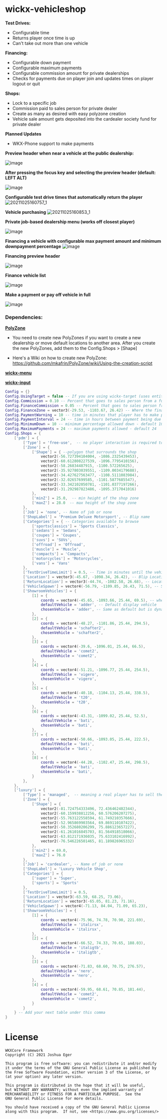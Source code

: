 # wickx-vehicleshop

**Test Drives:**
* Configurable time
* Returns player once time is up
* Can't take out more than one vehicle

**Financing:**
* Configurable down payment
* Configurable maximum payments
* Configurable commission amount for private dealerships
* Checks for payments due on player join and updates times on player logout or quit

**Shops:**
* Lock to a specific job
* Commission paid to sales person for private dealer
* Create as many as desired with easy polyzone creation
* Vehicle sale amount gets deposited into the cardealer society fund for private dealer

**Planned Updates**
* WKX-Phone support to make payments

**Preview header when near a vehicle at the public dealership:**

![image](https://user-images.githubusercontent.com/57848836/138773379-836be2a6-a800-47a4-8037-84d9052a964c.png)

**After pressing the focus key and selecting the preview header (default: LEFT ALT)**

![image](https://user-images.githubusercontent.com/57848836/138770886-15e056db-3e57-43ea-b855-3ef4fd107acf.png)

**Configurable test drive times that automatically return the player**
![20211025160757_1](https://user-images.githubusercontent.com/57848836/138771162-00ee2607-0b56-418b-848c-5d8a009f4acd.jpg)

**Vehicle purchasing**
![20211025160853_1](https://user-images.githubusercontent.com/57848836/138772385-ce16c0e6-baea-4b54-8eff-dbf44c54f568.jpg)

**Private job-based dealership menu (works off closest player)**

![image](https://user-images.githubusercontent.com/57848836/138772120-9513fa09-a22f-4a5f-8afe-6dc7756999f4.png)

**Financing a vehicle with configurable max payment amount and minimum downpayment percentage**
![image](https://user-images.githubusercontent.com/57848836/138771328-0b88078c-9f3d-4754-a4c7-bd5b68dd5129.png)

**Financing preview header**

![image](https://user-images.githubusercontent.com/57848836/138773600-d6f510f8-a476-436d-8211-21e8c920eb6b.png)

**Finance vehicle list**

![image](https://user-images.githubusercontent.com/57848836/138771582-727e7fd4-4837-4320-b79a-479a6268b7ac.png)

**Make a payment or pay off vehicle in full**

![image](https://user-images.githubusercontent.com/57848836/138771627-faed7fcb-73c8-4b77-a33f-fffbb738ab03.png)

### Dependencies:

**[PolyZone](https://github.com/wickxcore-framework/PolyZone)**

* You need to create new PolyZones if you want to create a new dealership or move default locations to another area. After you create the new PolyZones, add them to the Config.Shops > [Shape]

* Here's a Wiki on how to create new PolyZone:
https://github.com/mkafrin/PolyZone/wiki/Using-the-creation-script

**[wickx-menu](https://github.com/wickxcore-framework/wickx-menu)**

**[wickx-input](https://github.com/wickxcore-framework/wickx-input)**

```lua
Config = {}
Config.UsingTarget = false -- If you are using wickx-target (uses entity zones to target vehicles)
Config.Commission = 0.10 -- Percent that goes to sales person from a full car sale - default 10%
Config.FinanceCommission = 0.05 -- Percent that goes to sales person from a finance sale - default 5%
Config.FinanceZone = vector3(-29.53, -1103.67, 26.42) -- Where the finance menu is located
Config.PaymentWarning = 10 -- time in minutes that player has to make payment before repo - default 10
Config.PaymentInterval = 24 -- time in hours between payment being due - default 24
Config.MinimumDown = 10 -- minimum percentage allowed down - default 10
Config.MaximumPayments = 24 -- maximum payments allowed - default 24
Config.Shops = {
    ['pdm'] = {
        ['Type'] = 'free-use',  -- no player interaction is required to purchase a car
        ['Zone'] = {
            ['Shape'] = { --polygon that surrounds the shop
                vector2(-56.727394104004, -1086.2325439453),
                vector2(-60.612808227539, -1096.7795410156),
                vector2(-58.26834487915, -1100.572265625),
                vector2(-35.927803039551, -1109.0034179688),
                vector2(-34.427627563477, -1108.5111083984),
                vector2(-32.02657699585, -1101.5877685547),
                vector2(-33.342102050781, -1101.0377197266),
                vector2(-31.292987823486, -1095.3717041016)
            },
            ['minZ'] = 25.0,  -- min height of the shop zone
            ['maxZ'] = 28.0  -- max height of the shop zone
        },
        ['Job'] = 'none', -- Name of job or none
        ['ShopLabel'] = 'Premium Deluxe Motorsport', -- Blip name
        ['Categories'] = { -- Categories available to browse
            ['sportsclassics'] = 'Sports Classics',
            ['sedans'] = 'Sedans',
            ['coupes'] = 'Coupes',
            ['suvs'] = 'SUVs',
            ['offroad'] = 'Offroad',
            ['muscle'] = 'Muscle',
            ['compacts'] = 'Compacts',
            ['motorcycles'] = 'Motorcycles',
            ['vans'] = 'Vans'
        },
        ['TestDriveTimeLimit'] = 0.5, -- Time in minutes until the vehicle gets deleted - default 0.5 (30 seconds)
        ['Location'] = vector3(-45.67, -1098.34, 26.42), -- Blip Location
        ['ReturnLocation'] = vector3(-44.74, -1082.58, 26.68), -- Location to return vehicle, only enables if the vehicleshop has a job owned
        ['VehicleSpawn'] = vector4(-56.79, -1109.85, 26.43, 71.5), -- Spawn location when vehicle is bought
        ['ShowroomVehicles'] = {
            [1] = {
                coords = vector4(-45.65, -1093.66, 25.44, 69.5), -- where the vehicle will spawn on display
                defaultVehicle = 'adder', -- Default display vehicle
                chosenVehicle = 'adder', -- Same as default but is dynamically changed when swapping vehicles
            },
            [2] = {
                coords = vector4(-48.27, -1101.86, 25.44, 294.5),
                defaultVehicle = 'schafter2',
                chosenVehicle = 'schafter2',
            },
            [3] = {
                coords = vector4(-39.6, -1096.01, 25.44, 66.5),
                defaultVehicle = 'comet2',
                chosenVehicle = 'comet2',
            },
            [4] = {
                coords = vector4(-51.21, -1096.77, 25.44, 254.5),
                defaultVehicle = 'vigero',
                chosenVehicle = 'vigero',
            },
            [5] = {
                coords = vector4(-40.18, -1104.13, 25.44, 338.5),
                defaultVehicle = 't20',
                chosenVehicle = 't20',
            },
            [6] = {
                coords = vector4(-43.31, -1099.02, 25.44, 52.5),
                defaultVehicle = 'bati',
                chosenVehicle = 'bati',
            },
            [7] = {
                coords = vector4(-50.66, -1093.05, 25.44, 222.5),
                defaultVehicle = 'bati',
                chosenVehicle = 'bati',
            },
            [8] = {
                coords = vector4(-44.28, -1102.47, 25.44, 298.5),
                defaultVehicle = 'bati',
                chosenVehicle = 'bati',
            }
        },
    },
    ['luxury'] = {
        ['Type'] = 'managed',  -- meaning a real player has to sell the car
        ['Zone'] = {
            ['Shape'] = {
                vector2(-81.724754333496, 72.436462402344),
                vector2(-60.159938812256, 60.576206207275),
                vector2(-55.763122558594, 61.749210357666),
                vector2(-52.965869903564, 69.869110107422),
                vector2(-50.352680206299, 75.886123657227),
                vector2(-61.261016845703, 81.564918518066),
                vector2(-63.812171936035, 75.633102416992),
                vector2(-76.546226501465, 81.189826965332)
            },
            ['minZ'] = 69.0,
            ['maxZ'] = 76.0
        },
        ['Job'] = 'cardealer', -- Name of job or none
        ['ShopLabel'] = 'Luxury Vehicle Shop',
        ['Categories'] = {
            ['super'] = 'Super',
            ['sports'] = 'Sports'
        },
        ['TestDriveTimeLimit'] = 0.5,
        ['Location'] = vector3(-63.59, 68.25, 73.06),
        ['ReturnLocation'] = vector3(-65.05, 81.23, 71.16),
        ['VehicleSpawn'] = vector4(-71.13, 84.04, 71.09, 65.23),
        ['ShowroomVehicles'] = {
            [1] = {
                coords = vector4(-75.96, 74.78, 70.90, 221.69),
                defaultVehicle = 'italirsx',
                chosenVehicle = 'italirsx',
            },
            [2] = {
                coords = vector4(-66.52, 74.33, 70.65, 188.03),
                defaultVehicle = 'italigtb',
                chosenVehicle = 'italigtb',
            },
            [3] = {
                coords = vector4(-71.83, 68.60, 70.75, 276.57),
                defaultVehicle = 'nero',
                chosenVehicle = 'nero',
            },
            [4] = {
                coords = vector4(-59.95, 68.61, 70.85, 181.44),
                defaultVehicle = 'comet2',
                chosenVehicle = 'comet2',
            }
        }
    } -- Add your next table under this comma
}
```

# License

    WKXCore Framework
    Copyright (C) 2021 Joshua Eger

    This program is free software: you can redistribute it and/or modify
    it under the terms of the GNU General Public License as published by
    the Free Software Foundation, either version 3 of the License, or
    (at your option) any later version.

    This program is distributed in the hope that it will be useful,
    but WITHOUT ANY WARRANTY; without even the implied warranty of
    MERCHANTABILITY or FITNESS FOR A PARTICULAR PURPOSE.  See the
    GNU General Public License for more details.

    You should have received a copy of the GNU General Public License
    along with this program.  If not, see <https://www.gnu.org/licenses/>
